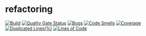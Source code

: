 # refactoring


[![Build](https://github.com/bharatmane/refactoring/sonar-cloud/actions/workflows/build.yml/badge.svg)](https://github.com/bharatmane/sonar-cloud/actions/workflows/build.yml)
[![Quality Gate Status](https://sonarcloud.io/api/project_badges/measure?project=bharatmane_refactoring&metric=alert_status)](https://sonarcloud.io/dashboard?id=bharatmane_refactoring)
[![Bugs](https://sonarcloud.io/api/project_badges/measure?project=bharatmane_refactoring&metric=bugs)](https://sonarcloud.io/dashboard?id=bharatmane_refactoring)
[![Code Smells](https://sonarcloud.io/api/project_badges/measure?project=bharatmane_refactoring&metric=code_smells)](https://sonarcloud.io/dashboard?id=bharatmane_refactoring)
[![Coverage](https://sonarcloud.io/api/project_badges/measure?project=bharatmane_refactoring&metric=coverage)](https://sonarcloud.io/dashboard?id=bharatmane_refactoring)
[![Duplicated Lines(%)](https://sonarcloud.io/api/project_badges/measure?project=bharatmane_refactoring&metric=duplicated_lines_density)](https://sonarcloud.io/dashboard?id=bharatmane_refactoring)
[![Lines of Code](https://sonarcloud.io/api/project_badges/measure?project=bharatmane_refactoring&metric=ncloc)](https://sonarcloud.io/dashboard?id=bharatmane_refactoring)
